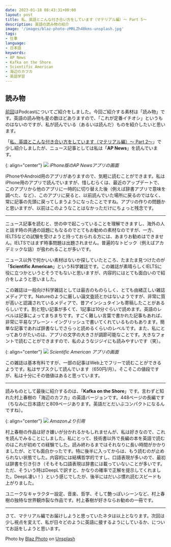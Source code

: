 ```yaml
---
date: 2023-01-18 08:43:31+00:00
layout: post
title: 私、英語とこんな付き合い方をしています（マテリアル編）〜 Part 5〜
description: 英語の読み物の紹介
image: '/images/blaz-photo-zMRLZh40kms-unsplash.jpg'
tags:
- 仕事
language:
- 日本語
keywords:
- AP News
- Kafka on the Shore
- Scientific American
- 海辺のカフカ
- 英語学習
---
```


## 読み物


[前回](https://blog.shin.do/2023/01/how-i-work-with-english-with-materials-part4/)はPodcastについてご紹介をしました。今回ご紹介する素材は「読み物」です。英語の読み物も星の数ほどありますので、「これが定番イチオシ」というものはないのですが、私が読んでいる（あるいは読んだ）ものを紹介したいと思います。

「[私、英語とこんな付き合い方をしています（マテリアル編）〜 Part 2〜](https://blog.shin.do/2023/01/how-i-work-with-english-with-materials-part2/)」で少し紹介しましたが、ニュース記事としては私は「**AP News**」を読んでいます。

{: align="center"}
![]({{site.baseurl}}/images/AP-News-139x300.png)
*iPhone版のAP Newsアプリの画面*

iPhoneやAndroid用のアプリがありますので、気軽に読むことができます。私はiPhone用のアプリで読んでいますが、惜しむらくは、最近のアップデートで、このアプリから他のアプリに一時的に切り替えた後（例えば辞書アプリで意味を調べた、など）、このアプリに戻ると、以前読んでいた場所に戻るのではなく、常に記事の先頭に戻ってしまうようになったことですね。アプリの作りの問題かと思いますが、以前はこのようなことはなかっただけにちょっと残念です。



* * *



ニュース記事を読むと、世の中で起こっていることを理解できますし、海外の人と話す時の共通の話題にもなるのでとてもお勧めの素材なのですが、一方、IELTSなどの試験を受けようと持っておられる方には、あまりお勧めはできません。IELTSではまず時事問題は出題されません。普遍的なトピック（例えばアカデミックな話）が扱われることが多いです。

ニュース以外で何かいい素材はないか探していたところ、たまたま見つけたのが「**Scientific American**」という科学雑誌です。この雑誌が素晴らしくIELTSに役に立つかというとそうでもないと思いますが、内容的にはとても面白いので紹介をしようと思いました。

この雑誌は一般向け科学雑誌としては最古のものらしく、とても由緒正しい雑誌メディアです。Natureのように厳しい論文査読とかはないようですが、非常に質が高いと認識されているメディアで、昔アインシュタインも寄稿したことがあるらしいです。割と短い記事が多くて、1記事は10分ぐらいで読めます。英語のレベルは記事によってまちまちです。すごく難しい言葉で書かれた記事もあれば、非常に平易なプレーン・イングリッシュで書いてくれているものもあります。簡単な記事であれば辞書なしでさらっと読めるくらいのレベルです。また、私にとってありがたいのは、アプリの文字の大きさが調節可能なことです。大きなフォントで読むことができますので、私のようなジジイにも読みやすいです（笑）。

{: align="center"}
![]({{site.baseurl}}/images/Scientific-American-139x300.png)
*Scientific American アプリの画面*

この雑誌は基本有料ですが、一部の記事はWeb上でフリーで読むことができるようです。私はサブスクして読んでいます（650円/月）。そこそこの値段ですが、私は十分にその価値はあると思っています。



* * *



読みものとして最後に紹介するのは、「**Kafka on the Shore**」です。言わずと知れた村上春樹の「海辺のカフカ」の英語バージョンです。448ページの長編です（ちなみに日本語だと809ページあります。英語だとだいぶコンパクトになるんですね）。

{: align="center"}
![]({{site.baseurl}}/images/Kafka-on-the-Shore-194x300.jpeg)
*Amazonより引用*

村上春樹の作品は好き嫌いが分かれるかもしれませんが、私は好きなので、これを読んでみることにしました。私にとって、技術書以外で長編の本を英語で読むのはこれが初めての経験でした。読み終わるまではそれなりに長い時間がかかりましたが、とても面白かったです。特に後半に入ってからは、もう読むのが止められない状態でした。内容的には結構哲学的ですし、口語表現が多いので、最初は辞書を引き引き（そもそも口語表現は辞書には載っていないことが多いです。ただ、そういう時はDeepLで訳すと、かなりの確率で正解を提示してくれました。DeepL凄い！）という感じでしたが、後半にはだいぶ慣れ読むスピードも上がりました。

ユニークなキャラクター設定、音楽、哲学、そして艶っぽいシーンなど、村上春樹の独特な世界観炸裂な作品です。村上春樹が好きならお勧めの一冊です。



* * *



さて、マテリアル編でお届けしようと思っていたネタは以上となります。次回は少し視点を変えて、私が日々どのように英語に接するようにしているか、についてお話をしようと思います。

Photo by [Blaz Photo](https://unsplash.com/@blazphoto?utm_source=unsplash&utm_medium=referral&utm_content=creditCopyText) on [Unsplash](https://unsplash.com/s/photos/reading?utm_source=unsplash&utm_medium=referral&utm_content=creditCopyText)
